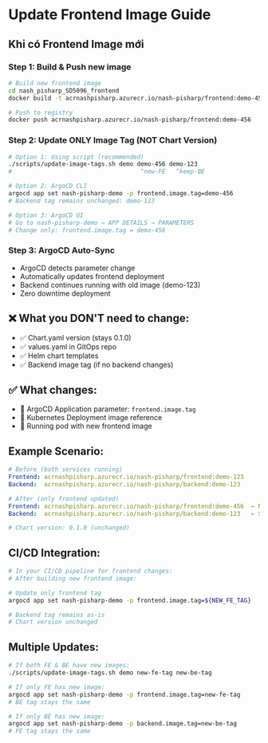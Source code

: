 # Update Frontend Image Guide

## Khi có Frontend Image mới

### Step 1: Build & Push new image
```bash
# Build new frontend image
cd nash_pisharp_SD5096_frontend
docker build -t acrnashpisharp.azurecr.io/nash-pisharp/frontend:demo-456 .

# Push to registry  
docker push acrnashpisharp.azurecr.io/nash-pisharp/frontend:demo-456
```

### Step 2: Update ONLY Image Tag (NOT Chart Version)
```bash
# Option 1: Using script (recommended)
./scripts/update-image-tags.sh demo demo-456 demo-123
#                                    ^new-FE   ^keep-BE

# Option 2: ArgoCD CLI
argocd app set nash-pisharp-demo -p frontend.image.tag=demo-456
# Backend tag remains unchanged: demo-123

# Option 3: ArgoCD UI
# Go to nash-pisharp-demo → APP DETAILS → PARAMETERS
# Change only: frontend.image.tag = demo-456
```

### Step 3: ArgoCD Auto-Sync
- ArgoCD detects parameter change
- Automatically updates frontend deployment
- Backend continues running with old image (demo-123)
- Zero downtime deployment

## ❌ What you DON'T need to change:

- ✅ Chart.yaml version (stays 0.1.0)
- ✅ values.yaml in GitOps repo  
- ✅ Helm chart templates
- ✅ Backend image tag (if no backend changes)

## ✅ What changes:

- 🔄 ArgoCD Application parameter: `frontend.image.tag`
- 🔄 Kubernetes Deployment image reference
- 🔄 Running pod with new frontend image

## Example Scenario:

```yaml
# Before (both services running)
Frontend: acrnashpisharp.azurecr.io/nash-pisharp/frontend:demo-123
Backend:  acrnashpisharp.azurecr.io/nash-pisharp/backend:demo-123

# After (only frontend updated)  
Frontend: acrnashpisharp.azurecr.io/nash-pisharp/frontend:demo-456  ← NEW
Backend:  acrnashpisharp.azurecr.io/nash-pisharp/backend:demo-123   ← SAME

# Chart version: 0.1.0 (unchanged)
```

## CI/CD Integration:

```bash
# In your CI/CD pipeline for frontend changes:
# After building new frontend image:

# Update only frontend tag
argocd app set nash-pisharp-demo -p frontend.image.tag=${NEW_FE_TAG}

# Backend tag remains as-is
# Chart version unchanged
```

## Multiple Updates:

```bash
# If both FE & BE have new images:
./scripts/update-image-tags.sh demo new-fe-tag new-be-tag

# If only FE has new image:
argocd app set nash-pisharp-demo -p frontend.image.tag=new-fe-tag
# BE tag stays the same

# If only BE has new image:  
argocd app set nash-pisharp-demo -p backend.image.tag=new-be-tag
# FE tag stays the same
```